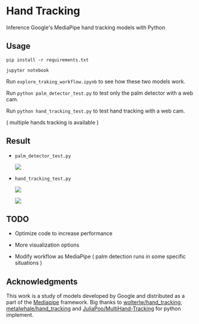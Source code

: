 # Hand Tracking

Inference Google's MediaPipe hand tracking models with Python

## Usage

`pip install -r requirements.txt`

`jupyter notebook`

Run `explore_traking_workflow.ipynb` to see how these two models work.

Run `python palm_detector_test.py` to test only the palm detector with a web cam.

Run `python hand_tracking_test.py` to test hand tracking with a web cam.

( multiple hands tracking is available )

## Result

- `palm_detector_test.py`

    ![](https://i.imgur.com/6QWVJyTm.png)

- `hand_tracking_test.py`

    ![](https://i.imgur.com/08LCtzMm.png)
    
    ![](https://i.imgur.com/MUmtcujm.png)

## TODO

- Optimize code to increase performance

- More visualization options

- Modify workflow as MediaPipe ( palm detection runs in some specific situations )

## Acknowledgments

This work is a study of models developed by Google and distributed as a part of the [Mediapipe](https://github.com/google/mediapipe) framework. Big thanks to [wolterlw/hand_tracking](https://github.com/wolterlw/hand_tracking), [metalwhale/hand_tracking](https://github.com/metalwhale/hand_tracking) and [JuliaPoo/MultiHand-Tracking](https://github.com/JuliaPoo/MultiHand-Tracking) for python implement.
